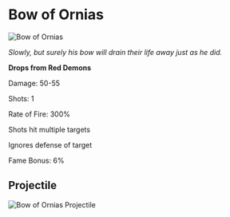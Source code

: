 # Bow of Ornias

![Bow of Ornias](https://vwiki.valorserver.com/api/item/picture/bow%20of%20ornias)

<i>Slowly, but surely his bow will drain their life away just as he did.</i>

**Drops from Red Demons**

Damage: 50-55

Shots: 1

Rate of Fire: 300%

Shots hit multiple targets

Ignores defense of target

Fame Bonus: 6%

## Projectile 

![Bow of Ornias Projectile](https://cdn.discordapp.com/attachments/953134990428868629/981404577993740338/ornias.gif)
